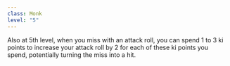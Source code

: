 ```yaml
---
class: Monk
level: "5"
---
```



Also at 5th level, when you miss with an attack roll, you can spend 1 to 3 ki points to increase your attack roll by 2 for each of these ki points you spend, potentially turning the miss into a hit.